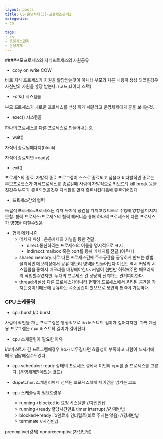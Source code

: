 ```yaml
---
layout: posts
title: CS-운영체제(3)-프로세스관리2
categories:
- cs
  
tags:
- cs
- 프로세스관리
- 운용체제
---
```


####부모프로세스와 자식프로세스의 자원공유
* copy on write COW
  

바로 자식 프로세스가 자원을 할당받는것이 아니라 부모와 다른 내용이 생성 되었을경우
  자신만의 자원을 할당 받는다. (코드,데이터,스택)

* Fork() 시스템콜
  

부모 프로세스가 새로운 프로세스를 생성 하게 해달라고 운영체제에게 콜을 보내는것.

* exec() 시스템콜
  

하나의 프로세스를 다른 프로세스로 만들어내는것.

* wait()
  

자식이 종료될때까지(block)

자식이 종료되면 (ready)

- exit()

프로세스의 종료.
자발적 종료 프로그램이 스스로 종료되고  싶을때 
비자발적인 종료는 부모프로셋스가 자식프로세스를 종료일때 
사람이 자발적으로 키보드의 kill break 등을 친경우 
부모가 종료되었을경우 자식들을 먼저 종료시킨다음에 종료되어진다.

- 프로세스간의 협력

독립적 프로세스:프로세스는 각자 독자적 공간을 가지고있으므로 수행에 영향을 미치지못함.
협력 프로세스:프로세스의 협력 메커니즘 통해 하나의 프로세스에 다른 프로세스가 영향을 미칠수있음

- 협력 메커니즘
  + 메세지 패싱 : 운용체제의 커널을 통한 전달.
    + direct:통신하려는 프로세스의 이름을 명시적으로 표시
    + indirecct:mailbox 혹은 port를 통해 메세지를 전달.(아무나)
  + shared memory:서로 다른 프로세스간에 주소공간을 공유하게 만드는 방법.
    물리적인 메모리상에서 공유 메모리 영역을 만들어낸다
    이것도 역시 커널의 시스템콜을 통해서 메모리를 매핑해야한다.
    커널이 한번만 허락해주면 메모리끼리 작업할수있지만.
    두개의 프로세스 간 상당히 신뢰하는 관계여야한다.
  + thread:사실상 다른 프로세스가아니라 한개의 프로세스에서 분리된 공간을 가지는것이기때문에
    공유하는 주소공간이 있으므로 당연히 협력이 가능하다.



### CPU 스케줄링

* cpu burst,I/O burst

사람이 작업을 하는 프로그램은 통상적으로 i/o 버스트의 길이가 길어지지만. 과학 계산용 프로그램은 cpu
버스트의 길이가 길어진다.

- cpu 스케줄링이 필요한 이유

i/o버스트가 긴 프로그램에경우 i/o가 너무길다면 효율성이 부족하고 사람이 느끼기에 매우 답답해질수도있다.

- cpu scheduler: ready 상태의 프로세스 중에서 이번에 cpu를 줄 프로세스를 고른다.
  (운영체제안에있는 코드)
- dispatcher: 스케줄러에게 선택된 프로세스에게 제어권을 넘기는 코드

- cpu 스케줄링이 필요한경우
  - running->blocked io 요청 시스템콜 //자진반납
  - running->ready 할당시간만료 timer  interrupt //강제반납
  - blocked->ready i/o완료후 인터럽트(바로 주지는 않음) //강제반납
  - terminate //자진반납

preemptive(강제) nonpreeemptive(자진반납)